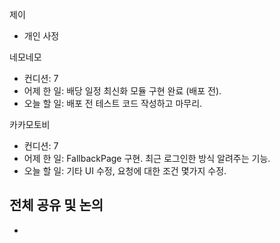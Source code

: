 
제이
- 개인 사정

네모네모
- 컨디션: 7
- 어제 한 일: 배당 일정 최신화 모듈 구현 완료 (배포 전).
- 오늘 할 일: 배포 전 테스트 코드 작성하고 마무리.

카카모토비
- 컨디션: 7
- 어제 한 일: FallbackPage 구현. 최근 로그인한 방식 알려주는 기능.
- 오늘 할 일: 기타 UI 수정, 요청에 대한 조건 몇가지 수정.

## 전체 공유 및 논의
- 
